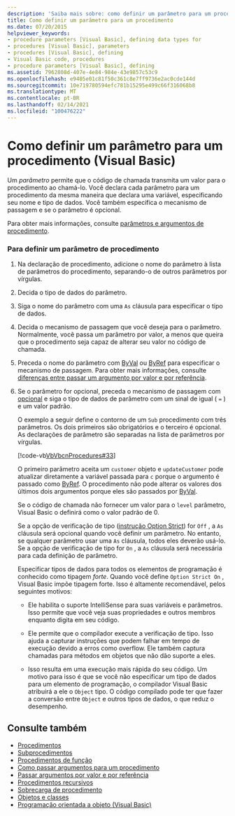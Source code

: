 ```yaml
---
description: 'Saiba mais sobre: como definir um parâmetro para um procedimento (Visual Basic)'
title: Como definir um parâmetro para um procedimento
ms.date: 07/20/2015
helpviewer_keywords:
- procedure parameters [Visual Basic], defining data types for
- procedures [Visual Basic], parameters
- procedures [Visual Basic], defining
- Visual Basic code, procedures
- procedure parameters [Visual Basic], defining
ms.assetid: 7962808d-407e-4e84-984e-43e9857c53c9
ms.openlocfilehash: e9405e01c81f50c361c8e7ff9736e2ac0cde144d
ms.sourcegitcommit: 10e719780594efc781b15295e499c66f316068b8
ms.translationtype: MT
ms.contentlocale: pt-BR
ms.lasthandoff: 02/14/2021
ms.locfileid: "100476222"
---
```

# <a name="how-to-define-a-parameter-for-a-procedure-visual-basic"></a>Como definir um parâmetro para um procedimento (Visual Basic)

Um *parâmetro* permite que o código de chamada transmita um valor para o procedimento ao chamá-lo. Você declara cada parâmetro para um procedimento da mesma maneira que declara uma variável, especificando seu nome e tipo de dados. Você também especifica o mecanismo de passagem e se o parâmetro é opcional.  
  
 Para obter mais informações, consulte [parâmetros e argumentos de procedimento](./procedure-parameters-and-arguments.md).  
  
### <a name="to-define-a-procedure-parameter"></a>Para definir um parâmetro de procedimento  
  
1. Na declaração de procedimento, adicione o nome do parâmetro à lista de parâmetros do procedimento, separando-o de outros parâmetros por vírgulas.  
  
2. Decida o tipo de dados do parâmetro.  
  
3. Siga o nome do parâmetro com uma `As` cláusula para especificar o tipo de dados.  
  
4. Decida o mecanismo de passagem que você deseja para o parâmetro. Normalmente, você passa um parâmetro por valor, a menos que queira que o procedimento seja capaz de alterar seu valor no código de chamada.  
  
5. Preceda o nome do parâmetro com [ByVal](../../../language-reference/modifiers/byval.md) ou [ByRef](../../../language-reference/modifiers/byref.md) para especificar o mecanismo de passagem. Para obter mais informações, consulte [diferenças entre passar um argumento por valor e por referência](./differences-between-passing-an-argument-by-value-and-by-reference.md).  
  
6. Se o parâmetro for opcional, preceda o mecanismo de passagem com [opcional](../../../language-reference/modifiers/optional.md) e siga o tipo de dados de parâmetro com um sinal de igual ( `=` ) e um valor padrão.  
  
     O exemplo a seguir define o contorno de um `Sub` procedimento com três parâmetros. Os dois primeiros são obrigatórios e o terceiro é opcional. As declarações de parâmetro são separadas na lista de parâmetros por vírgulas.  
  
     [!code-vb[VbVbcnProcedures#33](~/samples/snippets/visualbasic/VS_Snippets_VBCSharp/VbVbcnProcedures/VB/Class1.vb#33)]  
  
     O primeiro parâmetro aceita um `customer` objeto e `updateCustomer` pode atualizar diretamente a variável passada para `c` porque o argumento é passado como [ByRef](../../../language-reference/modifiers/byref.md). O procedimento não pode alterar os valores dos últimos dois argumentos porque eles são passados por [ByVal](../../../language-reference/modifiers/byval.md).  
  
     Se o código de chamada não fornecer um valor para o `level` parâmetro, Visual Basic o definirá como o valor padrão de 0.  
  
     Se a opção de verificação de tipo ([instrução Option Strict](../../../language-reference/statements/option-strict-statement.md)) for `Off` , a `As` cláusula será opcional quando você definir um parâmetro. No entanto, se qualquer parâmetro usar uma `As` cláusula, todos eles deverão usá-lo. Se a opção de verificação de tipo for `On` , a `As` cláusula será necessária para cada definição de parâmetro.  
  
     Especificar tipos de dados para todos os elementos de programação é conhecido como tipagem *forte*. Quando você define `Option Strict On` , Visual Basic impõe tipagem forte. Isso é altamente recomendável, pelos seguintes motivos:  
  
    - Ele habilita o suporte IntelliSense para suas variáveis e parâmetros. Isso permite que você veja suas propriedades e outros membros enquanto digita em seu código.  
  
    - Ele permite que o compilador execute a verificação de tipo. Isso ajuda a capturar instruções que podem falhar em tempo de execução devido a erros como overflow. Ele também captura chamadas para métodos em objetos que não dão suporte a eles.  
  
    - Isso resulta em uma execução mais rápida do seu código. Um motivo para isso é que se você não especificar um tipo de dados para um elemento de programação, o compilador Visual Basic atribuirá a ele o `Object` tipo. O código compilado pode ter que fazer a conversão entre `Object` e outros tipos de dados, o que reduz o desempenho.  
  
## <a name="see-also"></a>Consulte também

- [Procedimentos](./index.md)
- [Subprocedimentos](./sub-procedures.md)
- [Procedimentos de função](./function-procedures.md)
- [Como passar argumentos para um procedimento](./how-to-pass-arguments-to-a-procedure.md)
- [Passar argumentos por valor e por referência](./passing-arguments-by-value-and-by-reference.md)
- [Procedimentos recursivos](./recursive-procedures.md)
- [Sobrecarga de procedimento](./procedure-overloading.md)
- [Objetos e classes](../objects-and-classes/index.md)
- [Programação orientada a objeto (Visual Basic)](../../concepts/object-oriented-programming.md)

